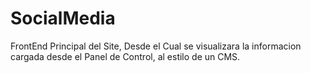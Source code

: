 # SocialMedia
FrontEnd Principal del Site, Desde el Cual se visualizara la informacion cargada desde el Panel de Control, al estilo de un CMS.
